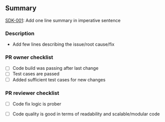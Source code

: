 ## Summary
[SDK-001](https://www.google.co.in/?client=safari): Add one line summary in imperative sentence

### Description
- Add few lines describing the issue/root cause/fix


### PR owner checklist
- [ ] Code build was passing after last change
- [ ] Test cases are passed
- [ ] Added sufficient test cases for new changes

### PR reviewer checklist
- [ ] Code fix logic is prober
- [ ] Code quality is good in terms of readability and scalable/modular code

